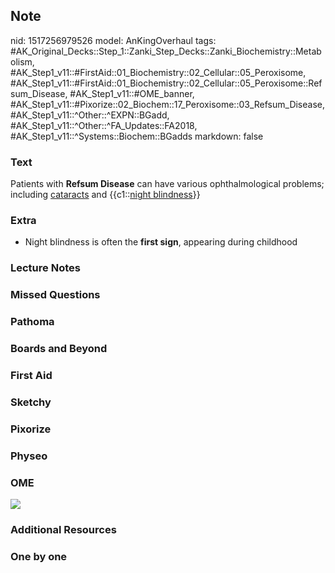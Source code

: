 ## Note
nid: 1517256979526
model: AnKingOverhaul
tags: #AK_Original_Decks::Step_1::Zanki_Step_Decks::Zanki_Biochemistry::Metabolism, #AK_Step1_v11::#FirstAid::01_Biochemistry::02_Cellular::05_Peroxisome, #AK_Step1_v11::#FirstAid::01_Biochemistry::02_Cellular::05_Peroxisome::Refsum_Disease, #AK_Step1_v11::#OME_banner, #AK_Step1_v11::#Pixorize::02_Biochem::17_Peroxisome::03_Refsum_Disease, #AK_Step1_v11::^Other::^EXPN::BGadd, #AK_Step1_v11::^Other::^FA_Updates::FA2018, #AK_Step1_v11::^Systems::Biochem::BGadds
markdown: false

### Text
Patients with <b>Refsum Disease</b> can have various
ophthalmological problems; including <u>cataracts</u> and
{{c1::<u>night blindness</u>}}

### Extra
- Night blindness is often the <b>first sign</b>, appearing during
childhood

### Lecture Notes


### Missed Questions


### Pathoma


### Boards and Beyond


### First Aid


### Sketchy


### Pixorize


### Physeo


### OME
<div class="ome-widget">
  <a href="https://onlinemeded.org?ref=anki"><img src=
  "_OME_AnkiFlashcards_General_7.png"></a>
</div>

### Additional Resources


### One by one

